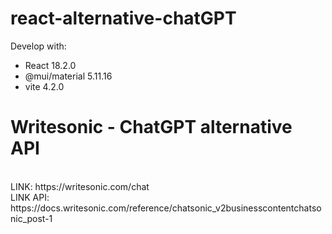 # react-alternative-chatGPT

Develop with:
- React 18.2.0
- @mui/material 5.11.16
- vite 4.2.0

# Writesonic - ChatGPT alternative API
<br/>
LINK: https://writesonic.com/chat
<br/>
LINK API: https://docs.writesonic.com/reference/chatsonic_v2businesscontentchatsonic_post-1

